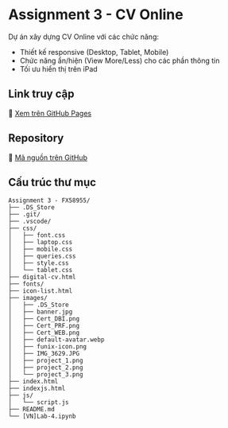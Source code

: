 # Assignment 3 - CV Online

Dự án xây dựng CV Online với các chức năng:
- Thiết kế responsive (Desktop, Tablet, Mobile)
- Chức năng ẩn/hiện (View More/Less) cho các phần thông tin
- Tối ưu hiển thị trên iPad

## Link truy cập

🔗 [Xem trên GitHub Pages](https://github.com/thienmanh98)

## Repository

📁 [Mã nguồn trên GitHub](https://github.com/thienmanh98/manhnvfx58955)

## Cấu trúc thư mục
```
Assignment 3 - FX58955/
├── .DS_Store
├── .git/
├── .vscode/
├── css/
│   ├── font.css
│   ├── laptop.css
│   ├── mobile.css
│   ├── queries.css
│   ├── style.css
│   └── tablet.css
├── digital-cv.html
├── fonts/
├── icon-list.html
├── images/
│   ├── .DS_Store
│   ├── banner.jpg
│   ├── Cert_DBI.png
│   ├── Cert_PRF.png
│   ├── Cert_WEB.png
│   ├── default-avatar.webp
│   ├── funix-icon.png
│   ├── IMG_3629.JPG
│   ├── project_1.png
│   ├── project_2.png
│   └── project_3.png
├── index.html
├── indexjs.html
├── js/
│   └── script.js
├── README.md
└── [VN]Lab-4.ipynb
